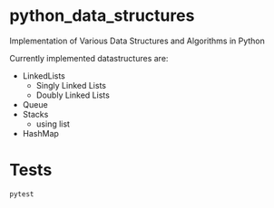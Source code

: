 # python_data_structures
Implementation of Various Data Structures and Algorithms in Python

Currently implemented datastructures are:
- LinkedLists
  - Singly Linked Lists
  - Doubly Linked Lists
- Queue
- Stacks
  - using list
- HashMap
 
# Tests
`pytest`
